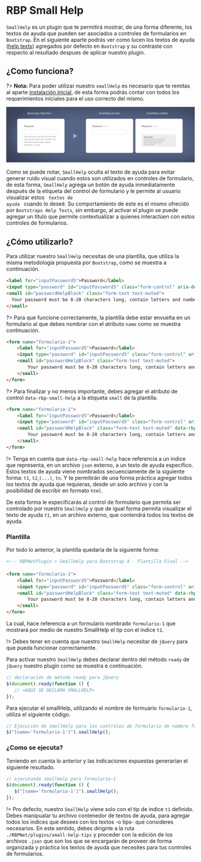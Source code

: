 # RBP Small Help

<code>SmallHelp</code> es un plugin que te permitirá mostrar, de una forma diferente, los textos de ayuda que pueden ser asociados a controles de formularios en <code>Bootstrap</code>. En el siguiente aparte podrás ver como lucen los textos de ayuda ([help texts](https://getbootstrap.com/docs/4.5/components/forms/?#help-text)) agregados por defecto en <code>Bootstrap</code> y su contraste con respecto al resultado despues de aplicar nuestro plugin.

## ¿Como funciona?

?> <b>Nota:</b> Para poder utilizar nuestro <code>smallHelp</code> es necesario que te remitas al aparte [instalación inicial](primeros_pasos.md), de esta forma podrás contar con todos los requerimientos iniciales para el uso correcto del mismo.

<img src="_media/small-help/small-help-comparacion.png"/>

Como se puede notar, <code>SmallHelp</code> oculta el texto de ayuda para evitar generar ruido visual cuando estos son utilizados en controles de formulario, de esta forma, <code>SmallHelp</code> agrega un botón de ayuda inmediatamente después de la etiqueta del control de formulario y le permite al usuario visualizar estos <code> textos de ayuda </code> cuando lo deseé. Su comportamiento de este es el mismo ofrecido por <code>Bootstraps Help Texts</code>, sin embargo, al activar el plugin se puede agregar un título que permite contextualizar a quienes interactúen con estos controles de formularios.

## ¿Cómo utilizarlo?

Para utilizar nuestro <code>SmallHelp</code> necesitas de una plantilla, que utiliza la misma metodología propuesta por <code>Bootstrap</code>, como se muestra a continuación.

````html
<label for="inputPassword5">Password</label>
<input type="password" id="inputPassword5" class="form-control" aria-describedby="passwordHelpBlock">
<small id="passwordHelpBlock" class="form-text text-muted">
  Your password must be 8-20 characters long, contain letters and numbers, and must not contain spaces, special characters, or emoji.
</small>
````

?> Para que funcione correctamente, la plantilla debe estar envuelta en un formulario al que debes nombrar con el atributo <code>name</code> como se muestra continuación.

````html
<form name="formulario-1">
    <label for="inputPassword5">Password</label>
    <input type="password" id="inputPassword5" class="form-control" aria-describedby="passwordHelpBlock">
    <small id="passwordHelpBlock" class="form-text text-muted">
        Your password must be 8-20 characters long, contain letters and numbers, and must not contain spaces, special characters, or emoji.
    </small>
</form>
````

?> Para finalizar y no menos importante, debes agregar el atributo de control <code>data-rbp-small-help</code> a la etiqueta <code>small</code> de la plantilla.

````html
<form name="formulario-1">
    <label for="inputPassword5">Password</label>
    <input type="password" id="inputPassword5" class="form-control" aria-describedby="passwordHelpBlock">
    <small id="passwordHelpBlock" class="form-text text-muted" data-rbp-small-help="__SMALL_HELP_INDICE__">
        Your password must be 8-20 characters long, contain letters and numbers, and must not contain spaces, special characters, or emoji.
    </small>
</form>
````

!> Tenga en cuenta que <code>data-rbp-small-help</code> hace referencia a un indice que representa, en un archivo <code>json</code> externo, a un texto de ayuda específico. Estos textos de ayuda viene nombrados secuenciamente de la siguiente forma: <code>t1</code>, <code>t2</code>,<code>(...)</code>, <code>tn</code>. Y te permitirán de una forma práctica agregar todos los textos de ayuda que requieras, desde un solo archivo y con la posibilidad de escribir en formato <code>html</code>.

De esta forma le especificarás al control de formulario que permita ser controlado por nuestro <code>SmallHelp</code> y que de igual forma permita visualizar el texto de ayuda <code>t1</code>, en un archivo externo, que contendrá todos los textos de ayuda.

### Plantilla

Por todo lo anterior, la plantilla quedaría de la siguiente forma:

````html
<!-- RBPNetPlugin > SmallHelp para Bootstrap 4 - Plantilla Final -->

<form name="formulario-1">
    <label for="inputPassword5">Password</label>
    <input type="password" id="inputPassword5" class="form-control" aria-describedby="passwordHelpBlock">
    <small id="passwordHelpBlock" class="form-text text-muted" data-rbp-small-help="t1">
        Your password must be 8-20 characters long, contain letters and numbers, and must not contain spaces, special characters, or emoji.
    </small>
</form>
````

La cual, hace referencia a un formulario nombrado <code>formulario-1</code> que mostrará por medio de nuestro <codoe>SmallHelp</code> el tip con el indice <code>t1</code>.

!> Debes tener en cuenta que nuestro <code>SmallHelp</code> necesitar de <code>jQuery</code> para que pueda funcionar correctamente.

Para activar nuestro <code>SmallHelp</code> debes declarar dentro del método <code>ready</code> de <code>jQuery</code> nuestro plugin como se muestra e continuación.

````js
// declaración de método ready para jQuery
$(document).ready(function () {
   // <AQUÍ SE DECLARA SMALLHELP>
});
````

Para ejecutar el smallHelp, utilizando el nombre de formuario <code>formulario-1</code>, utiliza el siguiente código.

````js
// Ejecución de smallHelp para los controles de formulario de nombre formulario-1
$("[name='formulario-1']").smallHelp();
````

### ¿Como se ejecuta?

Teniendo en cuenta lo anterior y las indicaciones expuestas generarían el siguiente resultado.

````js
// ejecutando smallHelp para formulario-1
$(document).ready(function () {
   $("[name='formulario-1']").smallHelp();
});
````

!> Pro defecto, nuestro <code>SmallHelp</code> viene solo con el tip de indice <code>t1</code> definido. Debes manipualar tu archivo contenedor de textos de ayuda, para agregar todos los indices que desees con los textos -o tips- que consideres necesarios. En este sentido, debes dirigirte a la ruta <code>./RBPNet/plugins/small-help-tips</code> y proceder con la edición de los archivos <code>.json</code> que son los que se encargarán de proveer de forma organizada y práctica los textos de ayuda que necesites para tus controles de formularios.